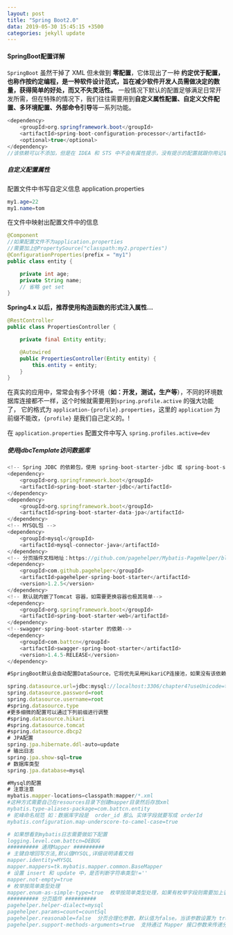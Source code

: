 ```yaml
---
layout: post
title: "Spring Boot2.0"
data: 2019-05-30 15:45:15 +3500
categories: jekyll update
---
```

####  SpringBoot配置详解
`SpringBoot` 虽然干掉了 XML 但未做到 **零配置**，它体现出了一种 **约定优于配置，也称作按约定编程，是一种软件设计范式，旨在减少软件开发人员需做决定的数量，获得简单的好处，而又不失灵活性。** 一般情况下默认的配置足够满足日常开发所需，但在特殊的情况下，我们往往需要用到**自定义属性配置、自定义文件配置、多环境配置、外部命令引导**等一系列功能。
```java
<dependency>
    <groupId>org.springframework.boot</groupId>
    <artifactId>spring-boot-configuration-processor</artifactId>
    <optional>true</optional>
</dependency>
//该依赖可以不添加，但是在 IDEA 和 STS 中不会有属性提示，没有提示的配置就跟你用记事本写代码一样苦逼，出个问题弄哭你去），该依赖只会在编译时调用，所以不用担心会对生产造成影响
```
##### **自定义配置属性**
配置文件中书写自定义信息 application.properties
```java
my1.age=22
my1.name=tom
```
在文件中映射出配置文件中的信息
```java
@Component
//如果配置文件不为application.properties
//需要加上@PropertySource("classpath:my2.properties")
@ConfigurationProperties(prefix = "my1")
public class entity {

    private int age;
    private String name;
	// 省略 get set
}
```
**Spring4.x 以后，推荐使用构造函数的形式注入属性…**
```java
@RestController
public class PropertiesController {

    private final Entity entity;

    @Autowired
    public PropertiesController(Entity entity) {
        this.entity = entity;
    }
}
```
在真实的应用中，常常会有多个环境（**如：开发，测试，生产等**），不同的环境数据库连接都不一样，这个时候就需要用到`spring.profile.active` 的强大功能了，
它的格式为 `application-{profile}.properties`，这里的 `application` 为前缀不能改，`{profile}` 是我们自己定义的。!


在 `application.properties` 配置文件中写入 `spring.profiles.active=dev`

##### 使用jdbcTemplate访问数据库
```javascript
<!-- Spring JDBC 的依赖包，使用 spring-boot-starter-jdbc 或 spring-boot-starter-data-jpa 将会自动获得HikariCP依赖 -->
<dependency>
    <groupId>org.springframework.boot</groupId>
    <artifactId>spring-boot-starter-jdbc</artifactId>
</dependency>
<dependency>
    <groupId>org.springframework.boot</groupId>
    <artifactId>spring-boot-starter-data-jpa</artifactId>
</dependency>
<!-- MYSQL包 -->
<dependency>
    <groupId>mysql</groupId>
    <artifactId>mysql-connector-java</artifactId>
</dependency>
<!-- 分页插件文档地址：https://github.com/pagehelper/Mybatis-PageHelper/blob/master/wikis/zh/HowToUse.md -->
<dependency>
    <groupId>com.github.pagehelper</groupId>
    <artifactId>pagehelper-spring-boot-starter</artifactId>
    <version>1.2.5</version>
</dependency>
<!-- 默认就内嵌了Tomcat 容器，如需要更换容器也极其简单-->
<dependency>
    <groupId>org.springframework.boot</groupId>
    <artifactId>spring-boot-starter-web</artifactId>
</dependency>
<!--swagger-spring-boot-starter 的依赖-->
<dependency>
    <groupId>com.battcn</groupId>
    <artifactId>swagger-spring-boot-starter</artifactId>
    <version>1.4.5-RELEASE</version>
</dependency>
```
```javascript
#SpringBoot默认会自动配置DataSource，它将优先采用HikariCP连接池，如果没有该依赖的情况则选取#tomcat-jdbc，如果前两者都不可用最后选取Commons DBCP2。

spring.datasource.url=jdbc:mysql://localhost:3306/chapter4?useUnicode=true&characterEncoding=UTF-8&zeroDateTimeBehavior=convertToNull&allowMultiQueries=true&useSSL=false
spring.datasource.password=root
spring.datasource.username=root
#spring.datasource.type
#更多细微的配置可以通过下列前缀进行调整
#spring.datasource.hikari
#spring.datasource.tomcat
#spring.datasource.dbcp2
# JPA配置
spring.jpa.hibernate.ddl-auto=update
# 输出日志
spring.jpa.show-sql=true
# 数据库类型
spring.jpa.database=mysql

#Mysql的配置
# 注意注意
mybatis.mapper-locations=classpath:mapper/*.xml        
#这种方式需要自己在resources目录下创建mapper目录然后存放xml
mybatis.type-aliases-package=com.battcn.entity
# 驼峰命名规范 如：数据库字段是  order_id 那么 实体字段就要写成 orderId
mybatis.configuration.map-underscore-to-camel-case=true

# 如果想看到mybatis日志需要做如下配置
logging.level.com.battcn=DEBUG
########## 通用Mapper ##########
# 主键自增回写方法,默认值MYSQL,详细说明请看文档
mapper.identity=MYSQL
mapper.mappers=tk.mybatis.mapper.common.BaseMapper
# 设置 insert 和 update 中，是否判断字符串类型!=''
mapper.not-empty=true
# 枚举按简单类型处理
mapper.enum-as-simple-type=true  枚举按简单类型处理，如果有枚举字段则需要加上该配置才会做映射
########## 分页插件 ##########
pagehelper.helper-dialect=mysql
pagehelper.params=count=countSql
pagehelper.reasonable=false  分页合理化参数，默认值为false。当该参数设置为 true 时，pageNum<=0 时会查询第一页， pageNum>pages（超过总数时），会查询最后一页。默认false 时，直接根据参数进行查询。
pagehelper.support-methods-arguments=true  支持通过 Mapper 接口参数来传递分页参数，默认值false，分页插件会从查询方法的参数值中，自动根据上面 params 配置的字段中取值，查找到合适的值时就会自动分页。
```